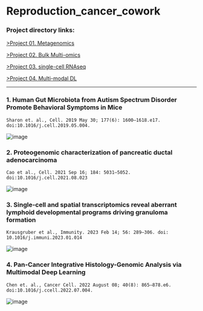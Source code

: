 # Reproduction_cancer_cowork

### Project directory links:

[>Project 01. Metagenomics](https://github.com/WoobeenJeong/reproduction_cancer_cowork/tree/main/01_METAGENOME)

[>Project 02. Bulk Multi-omics](https://github.com/WoobeenJeong/reproduction_cancer_cowork/tree/main/02_BULKOMICS)

[>Project 03. single-cell RNAseq](https://github.com/WoobeenJeong/reproduction_cancer_cowork/tree/main/03_SCRNA)

[>Project 04. Multi-modal DL](https://github.com/WoobeenJeong/reproduction_cancer_cowork/tree/main/04_MULTIMODAL)

_______

### 1. Human Gut Microbiota from Autism Spectrum Disorder Promote Behavioral Symptoms in Mice
    Sharon et. al., Cell. 2019 May 30; 177(6): 1600–1618.e17. doi:10.1016/j.cell.2019.05.004.
![image](https://github.com/WoobeenJeong/reproduction_cancer_cowork/assets/132027211/3c9dfc69-35ce-4369-8489-68a931950380)


### 2. Proteogenomic characterization of pancreatic ductal adenocarcinoma
    Cao et al., Cell. 2021 Sep 16; 184: 5031–5052. doi:10.1016/j.cell.2021.08.023
![image](https://github.com/WoobeenJeong/reproduction_cancer_cowork/assets/132027211/ea4b7a90-f18e-43e7-82cb-0ab03375f90c)


### 3. Single-cell and spatial transcriptomics reveal aberrant lymphoid developmental programs driving granuloma formation
    Krausgruber et al., Immunity. 2023 Feb 14; 56: 289–306. doi: 10.1016/j.immuni.2023.01.014
![image](https://github.com/WoobeenJeong/reproduction_cancer_cowork/assets/132027211/43f0ed1c-3113-4e42-bf83-d14f56793f74)


### 4. Pan-Cancer Integrative Histology-Genomic Analysis via Multimodal Deep Learning
    Chen et. al., Cancer Cell. 2022 August 08; 40(8): 865–878.e6. doi:10.1016/j.ccell.2022.07.004.
![image](https://github.com/WoobeenJeong/reproduction_cancer_cowork/assets/132027211/1b1ea6f9-e075-4ffd-a2f9-ba0ffdd559de)

